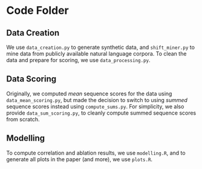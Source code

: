 # Code Folder

## Data Creation
We use `data_creation.py` to generate synthetic data, and `shift_miner.py` to mine data from publicly available natural language corpora. To clean the data and prepare for scoring, we use `data_processing.py`.

## Data Scoring
Originally, we computed *mean* sequence scores for the data using `data_mean_scoring.py`, but made the decision to switch to using *summed* sequence scores instead using `compute_sums.py`. For simplicity, we also provide `data_sum_scoring.py`, to cleanly compute summed sequence scores from scratch.

## Modelling
To compute correlation and ablation results, we use `modelling.R`, and to generate all plots in the paper (and more), we use `plots.R`.
